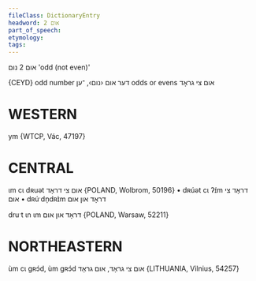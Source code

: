 ```yaml
---
fileClass: DictionaryEntry
headword: אום 2
part_of_speech: 
etymology: 
tags: 
---
```

אום 2
נום
'odd (not even)'

{CEYD}
odd number דער אום ‹נום›, ־ען
odds or evens אום צי גראָד

WESTERN
========

ym {WTCP, Vác, 47197}

CENTRAL
========

ɩm cɩ dʀuət אום צי דראָד {POLAND, Wolbrom, 50196}
	•	dʀúət cɩ ʔɪ́m דראָד צי אום
	•	dʀúˑdn̩dʀɪ̀m דראָד און אום

druˑt ɩn ɩm דראָד און אום {POLAND, Warsaw, 52211}

NORTHEASTERN
==============

ùm cɩ gʀɔ́d, ùm gʀɔ́d אום צי גראָד, אום גראָד {LITHUANIA, Vilnius, 54257}